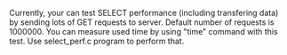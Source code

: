 Currently, your can test SELECT performance (including transfering data) by sending lots of GET requests to server. Default number of requests is 1000000. You can measure used time by using "time" command with this test. Use select_perf.c program to perform that.
